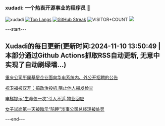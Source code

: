 ### xudadi: 一个热衷开源事业的程序员 👋

![xudadi](https://github-readme-stats-git-masterorgs-github-readme-stats-team.vercel.app/api?username=xudadi)
[![Top Langs](https://github-readme-stats.vercel.app/api/top-langs/?username=xudadi)](https://github.com/anuraghazra/github-readme-stats)
[![GitHub Streak](https://streak-stats.demolab.com?user=xudadi&locale=zh_Hans)](https://git.io/streak-stats)
![VISITOR+COUNT](https://komarev.com/ghpvc/?username=xudadi&label=VISITOR+COUNT)
![](https://raw.githubusercontent.com/xudadi/xudadi/main/assets/github-contribution-grid-snake.svg)


---start---

## Xudadi的每日更新(更新时间:2024-11-10 13:50:49 | 本部分通过Github Actions抓取RSS自动更新, 无意中实现了自动刷绿墙...)

[重庆公司所属基层企业面向华电系统内、外公开招聘的公告](https://www.gongkaoleida.com/article/2187852)

[祝卫福被双开：搞政治投机 阻止他人揭发检举](https://m.163.com/news/article/JGJ9S91M0512D3VJ.html)

[电梯提示"生命仅一次"引人不适 物业回应](https://m.163.com/news/article/JGGFBUAJ0514CRLH.html)

[女子试岗第一天被暗示“陪睡”涉事公司总经理被处罚](https://m.163.com/news/article/JGJ7IEL30001899O.html)

---end---
